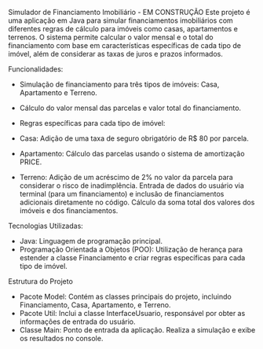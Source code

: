 Simulador de Financiamento Imobiliário - EM CONSTRUÇÃO 
Este projeto é uma aplicação em Java para simular financiamentos imobiliários com diferentes regras de cálculo para imóveis como casas, apartamentos e terrenos. O sistema permite calcular o valor mensal e o total do financiamento com base em características específicas de cada tipo de imóvel, além de considerar as taxas de juros e prazos informados.

Funcionalidades: 
- Simulação de financiamento para três tipos de imóveis: Casa, Apartamento e Terreno.
- Cálculo do valor mensal das parcelas e valor total do financiamento.

  
- Regras específicas para cada tipo de imóvel:
- Casa: Adição de uma taxa de seguro obrigatório de R$ 80 por parcela.
- Apartamento: Cálculo das parcelas usando o sistema de amortização PRICE.
- Terreno: Adição de um acréscimo de 2% no valor da parcela para considerar o risco de inadimplência.
Entrada de dados do usuário via terminal (para um financiamento) e inclusão de financiamentos adicionais diretamente no código. Cálculo da soma total dos valores dos imóveis e dos financiamentos.

Tecnologias Utilizadas:
- Java: Linguagem de programação principal.
- Programação Orientada a Objetos (POO): Utilização de herança para estender a classe Financiamento e criar regras específicas para cada tipo de imóvel.

Estrutura do Projeto
- Pacote Model: Contém as classes principais do projeto, incluindo Financiamento, Casa, Apartamento, e Terreno.
- Pacote Util: Inclui a classe InterfaceUsuario, responsável por obter as informações de entrada do usuário.
- Classe Main: Ponto de entrada da aplicação. Realiza a simulação e exibe os resultados no console.
